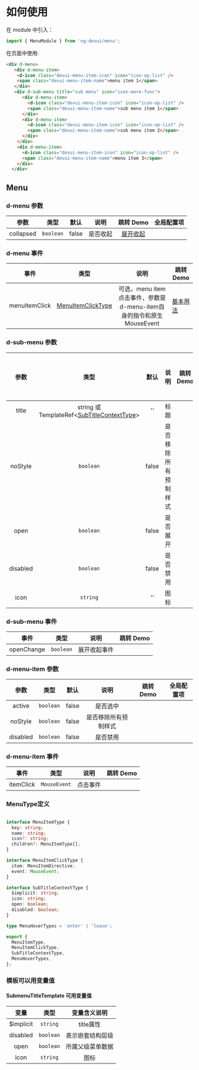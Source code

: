 # 如何使用

在 module 中引入：

```typescript
import { MenuModule } from 'ng-devui/menu';
```

在页面中使用:

```html
<div d-menu>
   <div d-menu-item>
    <d-icon class="devui-menu-item-icon" icon="icon-op-list" />
    <span class="devui-menu-item-name">menu item 1</span>
   </div>
   <div d-sub-menu title="sub menu" icon="icon-more-func">
      <div d-menu-item>
        <d-icon class="devui-menu-item-icon" icon="icon-op-list" />
        <span class="devui-menu-item-name">sub menu item 1</span>
      </div>
      <div d-menu-item>
        <d-icon class="devui-menu-item-icon" icon="icon-op-list" />
        <span class="devui-menu-item-name">sub menu item 2</span>
      </div>
    </div>
    <div d-menu-item>
      <d-icon class="devui-menu-item-icon" icon="icon-op-list" />
      <span class="devui-menu-item-name">menu item 3</span>
    </div>
  </div>
```

## Menu

### d-menu 参数

|        参数        |                         类型                          |    默认    |                                                                                                                  说明                                                                                                                  | 跳转 Demo                                                      |全局配置项| 
| :----------------: | :----------------: | :---------------------------------------------------: | :--------: | :------------------------------------------------------------------------------------------------------------------------------------------------------------------------------------------------------------------------------------: | -------------------------------------------------------------- |
|      collapsed      |                       `boolean`                        |  false   |                                                                                    是否收起                                                                                    | [展开收起](demo#open-close)                                 |

### d-menu 事件

|       事件       |                                   类型                                    |                                                                            说明                                                                            | 跳转 Demo                    |
| :--------------: | :-----------------------------------------------------------------------: | :--------------------------------------------------------------------------------------------------------------------------------------------------------: | ---------------------------- |
|    menuItemClick    | [MenuItemClickType](#menutype定义) | 可选，menu item点击事件，参数是d-menu-item自身的指令和原生MouseEvent | [基本用法](demo#basic-usage) |                                                                                                        | [基本用法](demo#basic-usage) |


### d-sub-menu 参数

|        参数        |                         类型                          |    默认    |                                                                                                                  说明                                                                                                                  | 跳转 Demo                                                      |全局配置项| 
| :----------------: | :----------------: | :---------------------------------------------------: | :--------: | :------------------------------------------------------------------------------------------------------------------------------------------------------------------------------------------------------------------------------------: | -------------------------------------------------------------- |
|      title      |                       string 或 TemplateRef<[SubTitleContextType](#menutype定义)>                       |  ''   |  标题                                                                                   |                           |
|      noStyle      |                       `boolean`                        |  false   |  是否移除所有预制样式                                                                                   |                                |
|      open      |                       `boolean`                        |  false   |  是否展开                                                                                |                             |
|      disabled      |                       `boolean`                        |  false   |  是否禁用                                                                              |                                |
|      icon      |                       `string`                        |  ''   |  图标                                                                         |                               |

### d-sub-menu 事件

|       事件       |                                   类型                                    |                                                                            说明                                                                            | 跳转 Demo                    |
| :--------------: | :-----------------------------------------------------------------------: | :--------------------------------------------------------------------------------------------------------------------------------------------------------: | ---------------------------- |
|    openChange    | `boolean` | 展开收起事件 |                                                                                                        |  |

### d-menu-item 参数

|        参数        |                         类型                          |    默认    |                                                                                                                  说明                                                                                                                  | 跳转 Demo                                                      |全局配置项| 
| :----------------: | :----------------: | :---------------------------------------------------: | :--------: | :------------------------------------------------------------------------------------------------------------------------------------------------------------------------------------------------------------------------------------: | -------------------------------------------------------------- |
|      active      |                       `boolean`                       |  false   |  是否选中                                                                                   |                           |
|      noStyle      |                       `boolean`                        |  false   |  是否移除所有预制样式                                                                                   |                                |
|      disabled      |                       `boolean`                        |  false   |  是否禁用                                                                              |                                |

### d-menu-item 事件

|       事件       |                                   类型                                    |                                                                            说明                                                                            | 跳转 Demo                    |
| :--------------: | :-----------------------------------------------------------------------: | :--------------------------------------------------------------------------------------------------------------------------------------------------------: | ---------------------------- |
|    itemClick    | `MouseEvent` | 点击事件 |                                                                                                        |  |



### MenuType定义

```typescript

interface MenuItemType {
  key: string;
  name: string;
  icon?: string;
  children?: MenuItemType[];
}

interface MenuItemClickType {
  item: MenuItemDirective;
  event: MouseEvent;
}

interface SubTitleContextType {
  $implicit: string;
  icon: string;
  open: boolean;
  disabled: boolean;
}

type MenuHoverTypes = 'enter' | 'leave';

export {
  MenuItemType,
  MenuItemClickType,
  SubTitleContextType,
  MenuHoverTypes,
};

```

### 模板可以用变量值

#### SubmenuTitleTemplate 可用变量值

|        变量        |    类型    |                   变量含义说明                    |
| :----------------: | :--------: | :-----------------------------------------------: |
|       $implicit        |   `string`    |                title属性                 |
|       disabled       |  `boolean`  |                 表示嵌套结构层级                  |
|       open       |   `boolean`    |                 所属父级菜单数据                  |
|   icon   |  `string`  |        图标   |